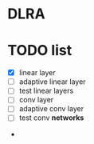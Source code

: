 # DLRA

# TODO list
- [x] linear layer
- [ ] adaptive linear layer
- [ ] test linear layers
- [ ] conv layer
- [ ] adaptive conv layer
- [ ] test conv **networks**
-
